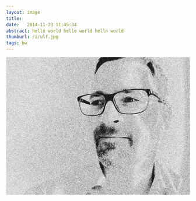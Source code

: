 ```yaml
---
layout: image
title: 
date:   2014-11-23 11:45:34
abstract: hello world hello world hello world
thumburl: /i/ulf.jpg
tags: bw
---
```

![](/i/ulf.jpg)